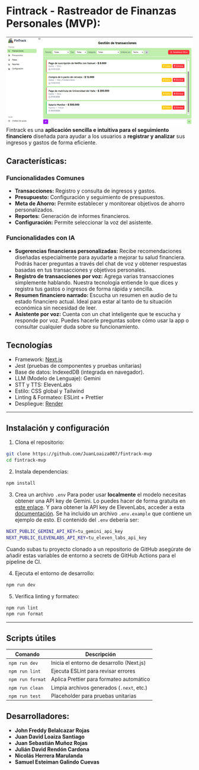 # Fintrack - Rastreador de Finanzas Personales (MVP):
![Interfaz de Fintrack](public/image.png)
Fintrack es una **aplicación sencilla e intuitiva para el seguimiento financiero** diseñada para ayudar a los usuarios a **registrar y analizar** sus ingresos y gastos de forma eficiente.

## Características:
### Funcionalidades Comunes
* **Transacciones:** Registro y consulta de ingresos y gastos.  
* **Presupuesto:** Configuración y seguimiento de presupuestos.  
* **Meta de Ahorro:** Permite establecer y monitorear objetivos de ahorro personalizados.  
* **Reportes:** Generación de informes financieros.  
* **Configuración:** Permite seleccionar la voz del asistente.  
### Funcionalidades con IA
* **Sugerencias financieras personalizadas:** Recibe recomendaciones diseñadas especialmente para ayudarte a mejorar tu salud financiera. Podrás hacer preguntas a través del chat de voz y obtener respuestas basadas en tus transacciones y objetivos personales.  
* **Registro de transacciones por voz:** Agrega varias transacciones simplemente hablando. Nuestra tecnología entiende lo que dices y registra tus gastos o ingresos de forma rápida y sencilla.  
* **Resumen financiero narrado:** Escucha un resumen en audio de tu estado financiero actual. Ideal para estar al tanto de tu situación económica sin necesidad de leer.  
* **Asistente por voz:** Cuenta con un chat inteligente que te escucha y responde por voz. Puedes hacerle preguntas sobre cómo usar la app o consultar cualquier duda sobre su funcionamiento.

## Tecnologías

- Framework: [Next.js](https://nextjs.org/)
- Jest (pruebas de componentes y pruebas unitarias)
- Base de datos: IndexedDB (integrada en navegador).
- LLM (Modelo de Lenguaje): Gemini
- STT y TTS: ElevenLabs
- Estilo: CSS global y Tailwind
- Linting & Formateo: ESLint + Prettier
- Despliegue: [Render](https://render.com/)


---

## Instalación y configuración

1. Clona el repositorio:

```bash
git clone https://github.com/JuanLoaiza007/fintrack-mvp
cd fintrack-mvp
```

2. Instala dependencias:

```bash
npm install
```

3. Crea un archivo `.env`
Para poder usar **localmente** el modelo necesitas obtener una API key de Gemini. Lo puedes hacer de forma gratuita en [este enlace](https://ai.google.dev/gemini-api/docs/api-key?hl=es-419). Y para obtener la API key de ElevenLabs, acceder a esta [documentación](https://elevenlabs.io/docs/overview). Se ha incluido un archivo `.env.example` que contiene un ejemplo de esto. El contenido del `.env` debería ser:

```bash
NEXT_PUBLIC_GEMINI_API_KEY=tu_gemini_api_key
NEXT_PUBLIC_ELEVENLABS_API_KEY=tu_eleven_labs_api_key
```

Cuando subas tu proyecto clonado a un repositorio de GitHub asegúrate de añadir estas variables de entorno a secrets de GitHub Actions para el pipeline de CI.

4. Ejecuta el entorno de desarrollo:

```bash
npm run dev
```

5. Verifica linting y formateo:

```bash
npm run lint
npm run format
```

---

## Scripts útiles

| Comando          | Descripción                                    |
| ---------------- | ---------------------------------------------- |
| `npm run dev`    | Inicia el entorno de desarrollo (Next.js)      |
| `npm run lint`   | Ejecuta ESLint para revisar errores            |
| `npm run format` | Aplica Prettier para formateo automático       |
| `npm run clean`  | Limpia archivos generados (`.next`, etc.)      |
| `npm run test`   | Placeholder para pruebas unitarias             |

## Desarrolladores:

- **John Freddy Belalcazar Rojas**
- **Juan David Loaiza Santiago**
- **Juan Sebastián Muñoz Rojas**
- **Julián David Rendón Cardona**
- **Nicolás Herrera Marulanda**
- **Samuel Esteiman Galindo Cuevas**
